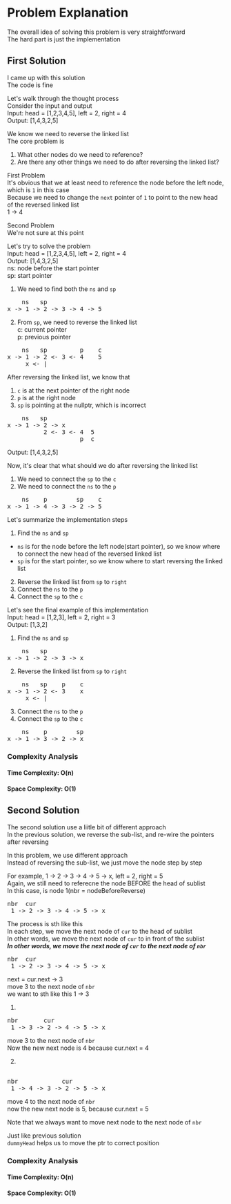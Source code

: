 # Problem Explanation

The overall idea of solving this problem is very straightforward<br>
The hard part is just the implementation<br>

## First Solution
I came up with this solution<br>
The code is fine<br>

Let's walk through the thought process<br>
Consider the input and output<br>
Input: head = [1,2,3,4,5], left = 2, right = 4<br>
Output: [1,4,3,2,5]

We know we need to reverse the linked list<br>
The core problem is<br>
1. What other nodes do we need to reference?
2. Are there any other things we need to do after reversing the linked list?

First Problem<br>
It's obvious that we at least need to reference the node before the left node, which is `1` in this case<br>
Because we need to change the `next` pointer of `1` to point to the new head of the reversed linked list<br>
1 -> 4<br>

Second Problem<br>
We're not sure at this point<br>

Let's try to solve the problem<br>
Input: head = [1,2,3,4,5], left = 2, right = 4<br>
Output: [1,4,3,2,5]<br>
ns: node before the start pointer<br>
sp: start pointer<br>

1. We need to find both the `ns` and `sp`<br>
<pre>
    ns   sp
x -> 1 -> 2 -> 3 -> 4 -> 5
</pre>

2. From `sp`, we need to reverse the linked list<br>
c: current pointer<br>
p: previous pointer<br>
<pre>
    ns   sp         p    c
x -> 1 -> 2 <- 3 <- 4    5
     x <- | 
</pre>
After reversing the linked list, we know that
1. `c` is at the next pointer of the right node
2. `p` is at the right node
3. `sp` is pointing at the nullptr, which is incorrect

<pre>
    ns   sp
x -> 1 -> 2 -> x
          2 <- 3 <- 4  5
                    p  c
</pre>
Output: [1,4,3,2,5]<br>

Now, it's clear that what should we do after reversing the linked list<br>
1. We need to connect the `sp` to the `c`
2. We need to connect the `ns` to the `p`

<pre>
    ns    p        sp    c
x -> 1 -> 4 -> 3 -> 2 -> 5
</pre>

Let's summarize the implementation steps<br>
1. Find the `ns` and `sp`
 - `ns` is for the node before the left node(start pointer), so we know where to connect the new head of the reversed linked list
 - `sp` is for the start pointer, so we know where to start reversing the linked list
2. Reverse the linked list from `sp` to `right`
3. Connect the `ns` to the `p`
4. Connect the `sp` to the `c`

Let's see the final example of this implementation<br>
Input: head = [1,2,3], left = 2, right = 3<br>
Output: [1,3,2]<br>

1. Find the `ns` and `sp`<br>
<pre>
    ns   sp
x -> 1 -> 2 -> 3 -> x
</pre>

2. Reverse the linked list from `sp` to `right`<br>
<pre>
    ns   sp    p    c
x -> 1 -> 2 <- 3    x
     x <- |
</pre>

3. Connect the `ns` to the `p`<br>
4. Connect the `sp` to the `c`<br>
<pre>
    ns    p        sp   
x -> 1 -> 3 -> 2 -> x
</pre>

### Complexity Analysis
#### Time Complexity: O(n)
#### Space Complexity: O(1)


## Second Solution
The second solution use a liitle bit of different approach<br>
In the previous solution, we reverse the sub-list, and re-wire the pointers after reversing<br>

In this problem, we use different approach<br>
Instead of reversing the sub-list, we just move the node step by step<br>

For example, 1 -> 2 -> 3 -> 4 -> 5 -> x, left = 2, right = 5<br>
Again, we still need to referecne the node BEFORE the head of sublist<br>
In this case, is node 1(nbr = nodeBeforeReverse)<br>
<pre>
nbr  cur
 1 -> 2 -> 3 -> 4 -> 5 -> x
</pre>
The process is sth like this<br>
In each step, we move the next node of `cur` to the head of sublist<br>
In other words, we move the next node of `cur` to in front of the sublist<br>
***In other words, we move the next node of `cur` to the next node of `nbr`***<br>

<pre>
nbr  cur
 1 -> 2 -> 3 -> 4 -> 5 -> x
</pre>
next = cur.next -> 3 <br>
move 3 to the next node of `nbr` <br>
we want to sth like this 1 -> 3<br>

1. 
<pre>
nbr       cur
 1 -> 3 -> 2 -> 4 -> 5 -> x
</pre>
move 3 to the next node of `nbr`<br>
Now the new next node is 4 because cur.next = 4 <br>

2.
<pre> 
nbr            cur
 1 -> 4 -> 3 -> 2 -> 5 -> x
</pre>
move 4 to the next node of `nbr`<br>
now the new next node is 5, because cur.next = 5 <br>

Note that we always want to move next node to the next node of `nbr`

Just like previous solution<br>
`dummyHead` helps us to move the ptr to correct position

### Complexity Analysis
#### Time Complexity: O(n)
#### Space Complexity: O(1)